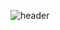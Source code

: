 ![header](https://capsule-render.vercel.app/api?type=waving&color=auto&height=300&section=header&text=Welcome!%20&desc=Sy`s%20GitHub&fontSize=90)
<!--
**sy1125/sy1125** is a ✨ _special_ ✨ repository because its `README.md` (this file) appears on your GitHub profile.

Here are some ideas to get you started:

- 🔭 I’m currently working on ...
- 🌱 I’m currently learning ...
- 👯 I’m looking to collaborate on ...
- 🤔 I’m looking for help with ...
- 💬 Ask me about ...
- 📫 How to reach me: ...
- 😄 Pronouns: ...
- ⚡ Fun fact: ...
-->
